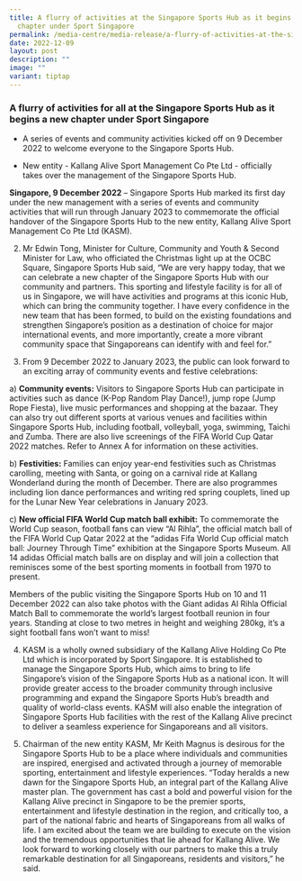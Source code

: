 ```yaml
---
title: A flurry of activities at the Singapore Sports Hub as it begins a new
  chapter under Sport Singapore
permalink: /media-centre/media-release/a-flurry-of-activities-at-the-singapore-sports-hub-as-it-begins-a-new/
date: 2022-12-09
layout: post
description: ""
image: ""
variant: tiptap
---
```

<h3><strong>A flurry of activities for all at the Singapore Sports Hub as it begins a new chapter under Sport Singapore</strong></h3>
<ul data-tight="true" class="tight">
<li>
<p>A series of events and community activities kicked off on 9 December 2022
to welcome everyone to the Singapore Sports Hub.</p>
</li>
<li>
<p>New entity - Kallang Alive Sport Management Co Pte Ltd - officially takes
over the management of the Singapore Sports Hub.</p>
</li>
</ul>
<p><strong>Singapore, 9 December 2022</strong> – Singapore Sports Hub marked
its first day under the new management with a series of events and community
activities that will run through January 2023 to commemorate the official
handover of the Singapore Sports Hub to the new entity, Kallang Alive Sport
Management Co Pte Ltd (KASM).</p>
<ol start="2">
<li>
<p>Mr Edwin Tong, Minister for Culture, Community and Youth &amp; Second
Minister for Law, who officiated the Christmas light up at the OCBC Square,
Singapore Sports Hub said, “We are very happy today, that we can celebrate
a new chapter of the Singapore Sports Hub with our community and partners.
This sporting and lifestyle facility is for all of us in Singapore, we
will have activities and programs at this iconic Hub, which can bring the
community together. I have every confidence in the new team that has been
formed, to build on the existing foundations and strengthen Singapore’s
position as a destination of choice for major international events, and
more importantly, create a more vibrant community space that Singaporeans
can identify with and feel for.”</p>
</li>
<li>
<p>From 9 December 2022 to January 2023, the public can look forward to an
exciting array of community events and festive celebrations:</p>
</li>
</ol>
<p>a) <strong>Community events:</strong> Visitors to Singapore Sports Hub can
participate in activities such as dance (K-Pop Random Play Dance!), jump
rope (Jump Rope Fiesta), live music performances and shopping at the bazaar.
They can also try out different sports at various venues and facilities
within Singapore Sports Hub, including football, volleyball, yoga, swimming,
Taichi and Zumba. There are also live screenings of the FIFA World Cup
Qatar 2022 matches. Refer to Annex A for information on these activities.</p>
<p>b) <strong>Festivities:</strong> Families can enjoy year-end festivities
such as Christmas carolling, meeting with Santa, or going on a carnival
ride at Kallang Wonderland during the month of December. There are also
programmes including lion dance performances and writing red spring couplets,
lined up for the Lunar New Year celebrations in January 2023.</p>
<p>c) <strong>New official FIFA World Cup match ball exhibit:</strong> To commemorate
the World Cup season, football fans can view “Al Rihla”, the official match
ball of the FIFA World Cup Qatar 2022 at the “adidas Fifa World Cup official
match ball: Journey Through Time” exhibition at the Singapore Sports Museum.
All 14 adidas Official match balls are on display and will join a collection
that reminisces some of the best sporting moments in football from 1970
to present.</p>
<p>Members of the public visiting the Singapore Sports Hub on 10 and 11 December
2022 can also take photos with the Giant adidas Al Rihla Official Match
Ball to commemorate the world’s largest football reunion in four years.
Standing at close to two metres in height and weighing 280kg, it’s a sight
football fans won’t want to miss!</p>
<ol start="4">
<li>
<p>KASM is a wholly owned subsidiary of the Kallang Alive Holding Co Pte
Ltd which is incorporated by Sport Singapore. It is established to manage
the Singapore Sports Hub, which aims to bring to life Singapore’s vision
of the Singapore Sports Hub as a national icon. It will provide greater
access to the broader community through inclusive programming and expand
the Singapore Sports Hub’s breadth and quality of world-class events. KASM
will also enable the integration of Singapore Sports Hub facilities with
the rest of the Kallang Alive precinct to deliver a seamless experience
for Singaporeans and all visitors.</p>
</li>
<li>
<p>Chairman of the new entity KASM, Mr Keith Magnus is desirous for the Singapore
Sports Hub to be a place where individuals and communities are inspired,
energised and activated through a journey of memorable sporting, entertainment
and lifestyle experiences. “Today heralds a new dawn for the Singapore
Sports Hub, an integral part of the Kallang Alive master plan. The government
has cast a bold and powerful vision for the Kallang Alive precinct in Singapore
to be the premier sports, entertainment and lifestyle destination in the
region, and critically too, a part of the national fabric and hearts of
Singaporeans from all walks of life. I am excited about the team we are
building to execute on the vision and the tremendous opportunities that
lie ahead for Kallang Alive. We look forward to working closely with our
partners to make this a truly remarkable destination for all Singaporeans,
residents and visitors,” he said.</p>
</li>
</ol>
<p></p>